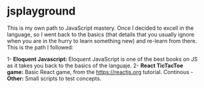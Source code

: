 # jsplayground

This is my own path to JavaScript mastery. Once I decided to excell in the language, so I went back to the basics (that details that you usually ignore when you are in the hurry to learn something new) and re-learn from there. This is the path I followed:

1- **Eloquent Javascript:** Eloquent JavaScript is one of the best books on JS as it takes you back to the basics of the languaje.
2- **React TicTacToe game:** Basic React game, from the https://reactjs.org tutorial.
Continous - **Other:** Small scripts to test concepts.
